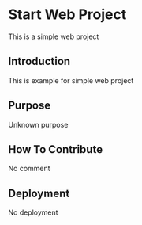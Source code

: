 # Start Web Project
This is a simple web project
## Introduction
This is example for simple web project
## Purpose
Unknown purpose
## How To Contribute
No comment
## Deployment
No deployment
